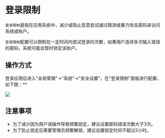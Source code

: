 登录限制
===

`登录限制`是指在应用系统中，减少或阻止恶意尝试通过猜测或暴力攻击密码来访问系统或账户。

`登录限制`配置可以限制在一定时间内尝试登录的次数，如果用户连续多次输入错误的密码，系统可能会暂时锁定该账户。

## 操作方式

登录应用后进入"全局管理"->"系统"->"安全设置"，在"登录限制"面板进行配置，如下图：**

![](https://bj-c1-prod-files.xcan.cloud/storage/pubapi/v1/file/securitysetting-signin.png?fid=207887511026925833&fpt=WDsXCfKfnOgxh5YIyNNxDGFP1flmjnje9YHNUWd2)

## 注意事项

- 为了减少因为用户误操作导致频繁锁定，建议设置密码错误次数大于3次。
- 为了防止锁定后需要管理员频繁解锁，建议设置锁定时间不超过2小时。